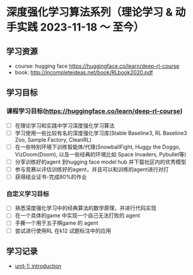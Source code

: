 # 深度强化学习算法系列（理论学习 & 动手实践 2023-11-18 ～ 至今）

## 学习资源
- course: hugging face <https://huggingface.co/learn/deep-rl-course>
- book: <http://incompleteideas.net/book/RLbook2020.pdf>


## 学习目标
### 课程学习目标(<https://huggingface.co/learn/deep-rl-course>)
- [ ] 在理论学习和实践中学习深度强化学习算法
- [ ] 学习使用一些比较有名的深度强化学习库(Stable Baseline3, RL Baseline3 Zoo, Sample Factory, CleanRL)
- [ ] 在一些特别环境下训练智能体/代理(SnowballFight, Huggy the Doggo, VizDoom(Doom), 以及一些经典的环境比如 Space Invaders, Pybullet等)
- [ ] 分享训练好的agent 到hugging face model hub 并下载社区内的优秀模型
- [ ] 参与竞赛以评估训练好的agent，并且可以和训练的agent进行对打
- [ ] 获得结业证书-完成80%的作业

### 自定义学习目标
- [ ] 熟悉深度强化学习中的经典算法的数学原理，并进行代码实现
- [ ] 在一个具体的game 中实现一个自己无法打败的 agent
- [ ] 手撕一个用于五子棋game 的 agent
- [ ] 尝试进行使用RL 在k12 试题标注中的应用

## 学习记录

- [unit-1: introduction](note/unit_1-introduction.md)
